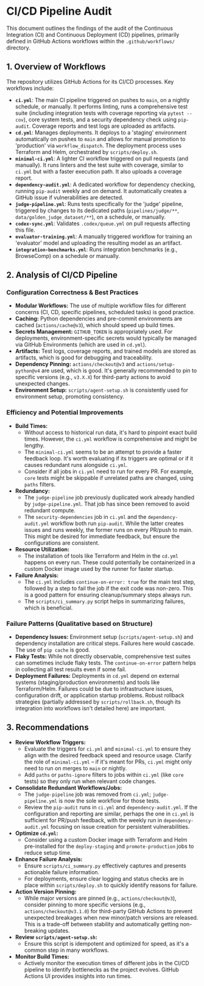 # CI/CD Pipeline Audit

This document outlines the findings of the audit of the Continuous Integration (CI) and Continuous Deployment (CD) pipelines, primarily defined in GitHub Actions workflows within the `.github/workflows/` directory.

## 1. Overview of Workflows

The repository utilizes GitHub Actions for its CI/CD processes. Key workflows include:

*   **`ci.yml`**: The main CI pipeline triggered on pushes to `main`, on a nightly schedule, or manually. It performs linting, runs a comprehensive test suite (including integration tests with coverage reporting via `pytest --cov`), core system tests, and a security dependency check using `pip-audit`. Coverage reports and test logs are uploaded as artifacts.
*   **`cd.yml`**: Manages deployments. It deploys to a 'staging' environment automatically on pushes to `main` and allows for manual promotion to 'production' via `workflow_dispatch`. The deployment process uses Terraform and Helm, orchestrated by `scripts/deploy.sh`.
*   **`minimal-ci.yml`**: A lighter CI workflow triggered on pull requests (and manually). It runs linters and the test suite with coverage, similar to `ci.yml` but with a faster execution path. It also uploads a coverage report.
*   **`dependency-audit.yml`**: A dedicated workflow for dependency checking, running `pip-audit` weekly and on demand. It automatically creates a GitHub issue if vulnerabilities are detected.
*   **`judge-pipeline.yml`**: Runs tests specifically for the 'judge' pipeline, triggered by changes to its dedicated paths (`pipelines/judge/**`, `data/golden_judge_dataset/**`), on a schedule, or manually.
*   **`codex-sync.yml`**: Validates `.codex/queue.yml` on pull requests affecting this file.
*   **`evaluator-training.yml`**: A manually triggered workflow for training an 'evaluator' model and uploading the resulting model as an artifact.
*   **`integration-benchmarks.yml`**: Runs integration benchmarks (e.g., BrowseComp) on a schedule or manually.

## 2. Analysis of CI/CD Pipeline

### Configuration Correctness & Best Practices

*   **Modular Workflows:** The use of multiple workflow files for different concerns (CI, CD, specific pipelines, scheduled tasks) is good practice.
*   **Caching:** Python dependencies and pre-commit environments are cached (`actions/cache@v3`), which should speed up build times.
*   **Secrets Management:** `GITHUB_TOKEN` is appropriately used. For deployments, environment-specific secrets would typically be managed via GitHub Environments (which are used in `cd.yml`).
*   **Artifacts:** Test logs, coverage reports, and trained models are stored as artifacts, which is good for debugging and traceability.
*   **Dependency Pinning:** `actions/checkout@v3` and `actions/setup-python@v4` are used, which is good. It's generally recommended to pin to specific versions (e.g., `v3.X.X`) for third-party actions to avoid unexpected changes.
*   **Environment Setup:** `scripts/agent-setup.sh` is consistently used for environment setup, promoting consistency.

### Efficiency and Potential Improvements

*   **Build Times:**
    *   Without access to historical run data, it's hard to pinpoint exact build times. However, the `ci.yml` workflow is comprehensive and might be lengthy.
    *   The `minimal-ci.yml` seems to be an attempt to provide a faster feedback loop. It's worth evaluating if its triggers are optimal or if it causes redundant runs alongside `ci.yml`.
    *   Consider if all jobs in `ci.yml` need to run for every PR. For example, `core` tests might be skippable if unrelated paths are changed, using `paths` filters.
*   **Redundancy:**
    *   The `judge-pipeline` job previously duplicated work already handled by `judge-pipeline.yml`. That job has since been removed to avoid redundant compute.
    *   The `security-dependencies` job in `ci.yml` and the `dependency-audit.yml` workflow both run `pip-audit`. While the latter creates issues and runs weekly, the former runs on every PR/push to main. This might be desired for immediate feedback, but ensure the configurations are consistent.
*   **Resource Utilization:**
    *   The installation of tools like Terraform and Helm in the `cd.yml` happens on every run. These could potentially be containerized in a custom Docker image used by the runner for faster startup.
*   **Failure Analysis:**
    *   The `ci.yml` includes `continue-on-error: true` for the main test step, followed by a step to fail the job if the exit code was non-zero. This is a good pattern for ensuring cleanup/summary steps always run.
    *   The `scripts/ci_summary.py` script helps in summarizing failures, which is beneficial.

### Failure Patterns (Qualitative based on Structure)

*   **Dependency Issues:** Environment setup (`scripts/agent-setup.sh`) and dependency installation are critical steps. Failures here would cascade. The use of `pip cache` is good.
*   **Flaky Tests:** While not directly observable, comprehensive test suites can sometimes include flaky tests. The `continue-on-error` pattern helps in collecting all test results even if some fail.
*   **Deployment Failures:** Deployments in `cd.yml` depend on external systems (staging/production environments) and tools like Terraform/Helm. Failures could be due to infrastructure issues, configuration drift, or application startup problems. Robust rollback strategies (partially addressed by `scripts/rollback.sh`, though its integration into workflows isn't detailed here) are important.

## 3. Recommendations

*   **Review Workflow Triggers:**
    *   Evaluate the triggers for `ci.yml` and `minimal-ci.yml` to ensure they align with the desired feedback speed and resource usage. Clarify the role of `minimal-ci.yml` – if it's meant for PRs, `ci.yml` might only need to run on merges to `main` or nightly.
    *   Add `paths` or `paths-ignore` filters to jobs within `ci.yml` (like `core` tests) so they only run when relevant code changes.
*   **Consolidate Redundant Workflows/Jobs:**
    *   The `judge-pipeline` job was removed from `ci.yml`; `judge-pipeline.yml` is now the sole workflow for those tests.
    *   Review the `pip-audit` runs in `ci.yml` and `dependency-audit.yml`. If the configuration and reporting are similar, perhaps the one in `ci.yml` is sufficient for PR/push feedback, with the weekly run in `dependency-audit.yml` focusing on issue creation for persistent vulnerabilities.
*   **Optimize `cd.yml`:**
    *   Consider using a custom Docker image with Terraform and Helm pre-installed for the `deploy-staging` and `promote-production` jobs to reduce setup time.
*   **Enhance Failure Analysis:**
    *   Ensure `scripts/ci_summary.py` effectively captures and presents actionable failure information.
    *   For deployments, ensure clear logging and status checks are in place within `scripts/deploy.sh` to quickly identify reasons for failure.
*   **Action Version Pinning:**
    *   While major versions are pinned (e.g., `actions/checkout@v3`), consider pinning to more specific versions (e.g., `actions/checkout@v3.1.0`) for third-party GitHub Actions to prevent unexpected breakages when new minor/patch versions are released. This is a trade-off between stability and automatically getting non-breaking updates.
*   **Review `scripts/agent-setup.sh`:**
    *   Ensure this script is idempotent and optimized for speed, as it's a common step in many workflows.
*   **Monitor Build Times:**
    *   Actively monitor the execution times of different jobs in the CI/CD pipeline to identify bottlenecks as the project evolves. GitHub Actions UI provides insights into run times.

```
